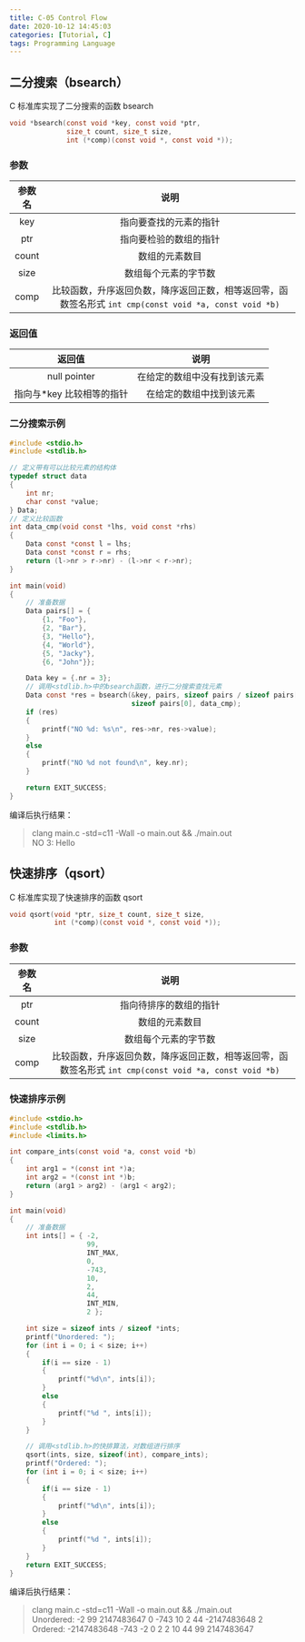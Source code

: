 ```yaml
---
title: C-05 Control Flow
date: 2020-10-12 14:45:03
categories: [Tutorial, C]
tags: Programming Language
---
```


## 二分搜索（bsearch）

C 标准库实现了二分搜索的函数 bsearch

```c
void *bsearch(const void *key, const void *ptr,
              size_t count, size_t size,
              int (*comp)(const void *, const void *));
```

### 参数

| 参数名 |                                                  说明                                                  |
| :----: | :----------------------------------------------------------------------------------------------------: |
|  key   |                                         指向要查找的元素的指针                                         |
|  ptr   |                                         指向要检验的数组的指针                                         |
| count  |                                             数组的元素数目                                             |
|  size  |                                          数组每个元素的字节数                                          |
|  comp  | 比较函数，升序返回负数，降序返回正数，相等返回零，函数签名形式 `int cmp(const void *a, const void *b)` |

### 返回值

|           返回值           |             说明             |
| :------------------------: | :--------------------------: |
|        null pointer        | 在给定的数组中没有找到该元素 |
| 指向与\*key 比较相等的指针 |   在给定的数组中找到该元素   |

### 二分搜索示例

```c
#include <stdio.h>
#include <stdlib.h>

// 定义带有可以比较元素的结构体
typedef struct data
{
    int nr;
    char const *value;
} Data;
// 定义比较函数
int data_cmp(void const *lhs, void const *rhs)
{
    Data const *const l = lhs;
    Data const *const r = rhs;
    return (l->nr > r->nr) - (l->nr < r->nr);
}

int main(void)
{
    // 准备数据
    Data pairs[] = {
        {1, "Foo"},
        {2, "Bar"},
        {3, "Hello"},
        {4, "World"},
        {5, "Jacky"},
        {6, "John"}};

    Data key = {.nr = 3};
    // 调用<stdlib.h>中的bsearch函数，进行二分搜索查找元素
    Data const *res = bsearch(&key, pairs, sizeof pairs / sizeof pairs[0],
                              sizeof pairs[0], data_cmp);
    if (res)
    {
        printf("NO %d: %s\n", res->nr, res->value);
    }
    else
    {
        printf("NO %d not found\n", key.nr);
    }

    return EXIT_SUCCESS;
}
```

编译后执行结果：

> clang main.c -std=c11 -Wall -o main.out && ./main.out  
> NO 3: Hello

## 快速排序（qsort）

C 标准库实现了快速排序的函数 qsort

```c
void qsort(void *ptr, size_t count, size_t size,
           int (*comp)(const void *, const void *));
```

### 参数

| 参数名 |                                                  说明                                                  |
| :----: | :----------------------------------------------------------------------------------------------------: |
|  ptr   |                                         指向待排序的数组的指针                                         |
| count  |                                             数组的元素数目                                             |
|  size  |                                          数组每个元素的字节数                                          |
|  comp  | 比较函数，升序返回负数，降序返回正数，相等返回零，函数签名形式 `int cmp(const void *a, const void *b)` |

### 快速排序示例

```c
#include <stdio.h>
#include <stdlib.h>
#include <limits.h>

int compare_ints(const void *a, const void *b)
{
    int arg1 = *(const int *)a;
    int arg2 = *(const int *)b;
    return (arg1 > arg2) - (arg1 < arg2);
}

int main(void)
{
    // 准备数据
    int ints[] = { -2,
                   99,
                   INT_MAX,
                   0,
                   -743,
                   10,
                   2,
                   44,
                   INT_MIN,
                   2 };

    int size = sizeof ints / sizeof *ints;
    printf("Unordered: ");
    for (int i = 0; i < size; i++)
    {
        if(i == size - 1)
        {
            printf("%d\n", ints[i]);
        }
        else
        {
            printf("%d ", ints[i]);
        }
    }

    // 调用<stdlib.h>的快排算法，对数组进行排序
    qsort(ints, size, sizeof(int), compare_ints);
    printf("Ordered: ");
    for (int i = 0; i < size; i++)
    {
        if(i == size - 1)
        {
            printf("%d\n", ints[i]);
        }
        else
        {
            printf("%d ", ints[i]);
        }
    }
    return EXIT_SUCCESS;
}
```

编译后执行结果：

> clang main.c -std=c11 -Wall -o main.out && ./main.out  
> Unordered: -2 99 2147483647 0 -743 10 2 44 -2147483648 2  
> Ordered: -2147483648 -743 -2 0 2 2 10 44 99 2147483647
